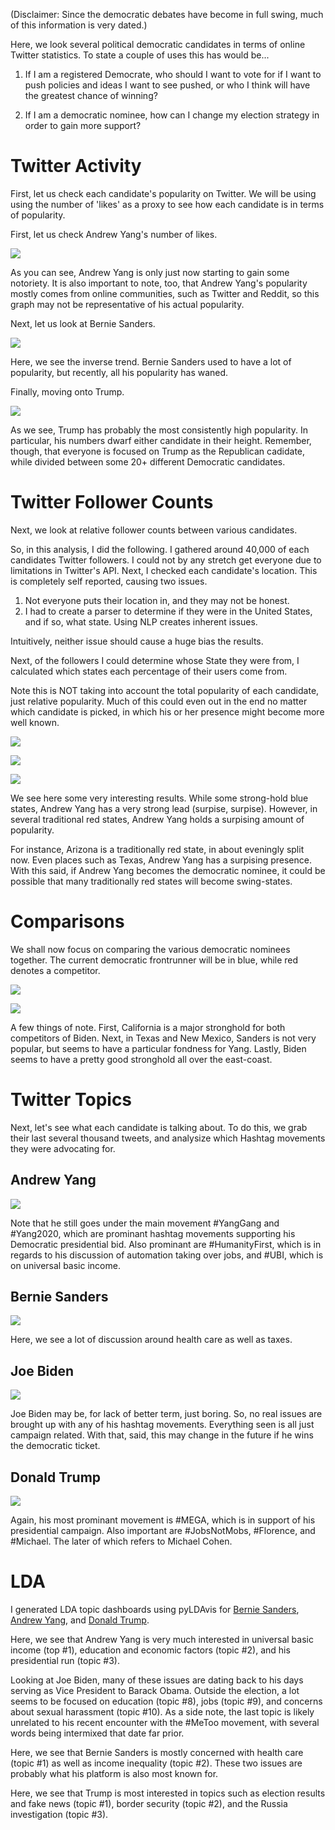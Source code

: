 (Disclaimer: Since the democratic debates have become in full swing, much of this information is very dated.)

Here, we look several political democratic candidates in terms of online Twitter statistics. To state a couple of uses this has would be...

1. If I am a registered Democrate, who should I want to vote for if I want to push policies and ideas I want to see pushed, or who I think will have the greatest chance of winning?

2. If I am a democratic nominee, how can I change my election strategy in order to gain more support?

# Twitter Activity

First, let us check each candidate's popularity on Twitter. We will be using using the number of 'likes' as a proxy to see how each candidate is in terms of popularity.

First, let us check Andrew Yang's number of likes.

![](./figures/yang-twitter-likes.png)

As you can see, Andrew Yang is only just now starting to gain some notoriety. It is also important to note, too, that Andrew Yang's popularity mostly comes from online communities, such as Twitter and Reddit, so this graph may not be representative of his actual popularity.

Next, let us look at Bernie Sanders.

![](./figures/bernie-twitter-likes.png)

Here, we see the inverse trend. Bernie Sanders used to have a lot of popularity, but recently, all his popularity has waned.

Finally, moving onto Trump.

![](./figures/trump-twitter-likes.png)

As we see, Trump has probably the most consistently high popularity. In particular, his numbers dwarf either candidate in their height. Remember, though, that everyone is focused on Trump as the Republican cadidate, while divided between some 20+ different Democratic candidates.

# Twitter Follower Counts

Next, we look at relative follower counts between various candidates.

So, in this analysis, I did the following. I gathered around 40,000 of each candidates Twitter followers. I could not by any stretch get everyone due to limitations in Twitter's API. Next, I checked each candidate's location. This is completely self reported, causing two issues.

1. Not everyone puts their location in, and they may not be honest.
2. I had to create a parser to determine if they were in the United States, and if so, what state. Using NLP creates inherent issues.

Intuitively, neither issue should cause a huge bias the results.

Next, of the followers I could determine whose State they were from, I calculated which states each percentage of their users come from.

Note this is NOT taking into account the total popularity of each candidate, just relative popularity. Much of this could even out in the end no matter which candidate is picked, in which his or her presence might become more well known.

![](./figures/trump-yang-map.png)

![](./figures/trump-biden-map.png)

![](./figures/trump-sanders-map.png)

We see here some very interesting results. While some strong-hold blue states, Andrew Yang has a very strong lead (surpise, surpise). However, in several traditional red states, Andrew Yang holds a surpising amount of popularity.

For instance, Arizona is a traditionally red state, in about eveningly split now. Even places such as Texas, Andrew Yang has a surpising presence. With this said, if Andrew Yang becomes the democratic nominee, it could be possible that many traditionally red states will become swing-states.

# Comparisons

We shall now focus on comparing the various democratic nominees together. The current democratic frontrunner will be in blue, while red denotes a competitor.

![](./figures/yang-biden-map.png)

![](./figures/sanders-biden-map.png)

A few things of note. First, California is a major stronghold for both competitors of Biden. Next, in Texas and New Mexico, Sanders is not very popular, but seems to have a particular fondness for Yang. Lastly, Biden seems to have a pretty good stronghold all over the east-coast.

# Twitter Topics

Next, let's see what each candidate is talking about. To do this, we grab their last several thousand tweets, and analysize which Hashtag movements they were advocating for.

## Andrew Yang
![](./figures/yang-tweet-topics.png)

Note that he still goes under the main movement #YangGang and #Yang2020, which are prominant hashtag movements supporting his Democratic presidential bid. Also prominant are #HumanityFirst, which is in regards to his discussion of automation taking over jobs, and #UBI, which is on universal basic income.

## Bernie Sanders
![](./figures/sanders-tweet-topics.png)

Here, we see a lot of discussion around health care as well as taxes.

## Joe Biden
![](./figures/biden-tweet-topics.png)

Joe Biden may be, for lack of better term, just boring. So, no real issues are brought up with any of his hashtag movements. Everything seen is all just campaign related. With that, said, this may change in the future if he wins the democratic ticket.

## Donald Trump
![](./figures/trump-tweet-topics.png)

Again, his most prominant movement is #MEGA, which is in support of his presidential campaign. Also important are #JobsNotMobs, #Florence, and #Michael. The later of which refers to Michael Cohen.

# LDA

I generated LDA topic dashboards using pyLDAvis for [Bernie Sanders](./pyldavis-dashboards/sanders.html), [Andrew Yang](./pyldavis-dashboards/yang.html), and [Donald Trump](./pyldavis-dashboards/trump.html).

Here, we see that Andrew Yang is very much interested in universal basic income (top #1), education and economic factors (topic #2), and his presidential run (topic #3).

Looking at Joe Biden, many of these issues are dating back to his days serving as Vice President to Barack Obama. Outside the election, a lot seems to be focused on education (topic #8), jobs (topic #9), and concerns about sexual harassment (topic #10). As a side note, the last topic is likely unrelated to his recent encounter with the #MeToo movement, with several words being intermixed that date far prior.

Here, we see that Bernie Sanders is mostly concerned with health care (topic #1) as well as income inequality (topic #2). These two issues are probably what his platform is also most known for.

Here, we see that Trump is most interested in topics such as election results and fake news (topic #1), border security (topic #2), and the Russia investigation (topic #3).